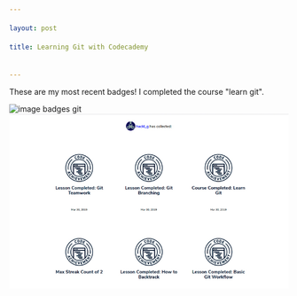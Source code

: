 ```yaml
---

layout: post

title: Learning Git with Codecademy


---
```




These are my most recent badges! I completed the course "learn git".

![image badges git](/pictures_for_posts/GabrieleHackl_badges_git.jpg)
<img src="pictures_for_posts/GabrieleHackl_badges_git.jpg" alt="image badges git" />
      
